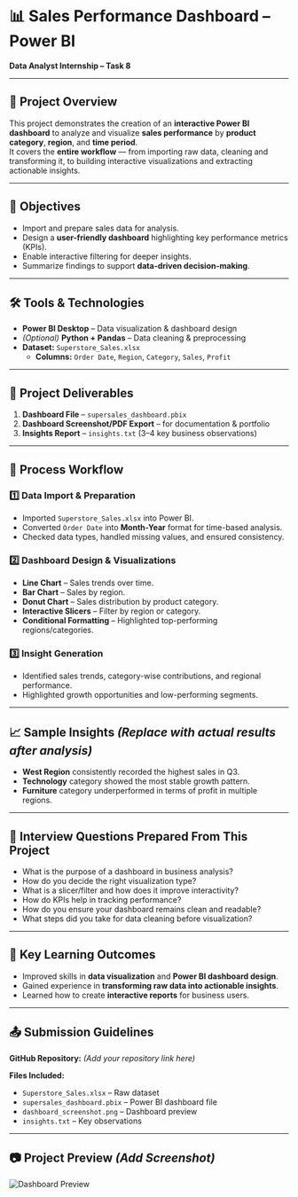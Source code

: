 # 📊 Sales Performance Dashboard – Power BI  
**Data Analyst Internship – Task 8**  

---

## 📌 Project Overview  
This project demonstrates the creation of an **interactive Power BI dashboard** to analyze and visualize **sales performance** by **product category**, **region**, and **time period**.  
It covers the **entire workflow** — from importing raw data, cleaning and transforming it, to building interactive visualizations and extracting actionable insights.  

---

## 🎯 Objectives  
- Import and prepare sales data for analysis.  
- Design a **user-friendly dashboard** highlighting key performance metrics (KPIs).  
- Enable interactive filtering for deeper insights.  
- Summarize findings to support **data-driven decision-making**.  

---

## 🛠 Tools & Technologies  
- **Power BI Desktop** – Data visualization & dashboard design  
- *(Optional)* **Python + Pandas** – Data cleaning & preprocessing  
- **Dataset:** `Superstore_Sales.xlsx`  
  - **Columns:** `Order Date`, `Region`, `Category`, `Sales`, `Profit`

---

## 📂 Project Deliverables  
1. **Dashboard File** – `supersales_dashboard.pbix`  
2. **Dashboard Screenshot/PDF Export** – for documentation & portfolio  
3. **Insights Report** – `insights.txt` (3–4 key business observations)

---

## 🔄 Process Workflow  
### 1️⃣ Data Import & Preparation  
- Imported `Superstore_Sales.xlsx` into Power BI.  
- Converted `Order Date` into **Month-Year** format for time-based analysis.  
- Checked data types, handled missing values, and ensured consistency.

### 2️⃣ Dashboard Design & Visualizations  
- **Line Chart** – Sales trends over time.  
- **Bar Chart** – Sales by region.  
- **Donut Chart** – Sales distribution by product category.  
- **Interactive Slicers** – Filter by region or category.  
- **Conditional Formatting** – Highlighted top-performing regions/categories.

### 3️⃣ Insight Generation  
- Identified sales trends, category-wise contributions, and regional performance.  
- Highlighted growth opportunities and low-performing segments.

---

## 📈 Sample Insights *(Replace with actual results after analysis)*  
- **West Region** consistently recorded the highest sales in Q3.  
- **Technology** category showed the most stable growth pattern.  
- **Furniture** category underperformed in terms of profit in multiple regions.  

---

## 🎤 Interview Questions Prepared From This Project  
- What is the purpose of a dashboard in business analysis?  
- How do you decide the right visualization type?  
- What is a slicer/filter and how does it improve interactivity?  
- How do KPIs help in tracking performance?  
- How do you ensure your dashboard remains clean and readable?  
- What steps did you take for data cleaning before visualization?

---

## 🚀 Key Learning Outcomes  
- Improved skills in **data visualization** and **Power BI dashboard design**.  
- Gained experience in **transforming raw data into actionable insights**.  
- Learned how to create **interactive reports** for business users.

---

## 📤 Submission Guidelines  
**GitHub Repository:** *(Add your repository link here)*  

**Files Included:**  
- `Superstore_Sales.xlsx` – Raw dataset  
- `supersales_dashboard.pbix` – Power BI dashboard file  
- `dashboard_screenshot.png` – Dashboard preview  
- `insights.txt` – Key observations

---

## 📷 Project Preview *(Add Screenshot)*  
![Dashboard Preview](dashboard_screenshot.png)

